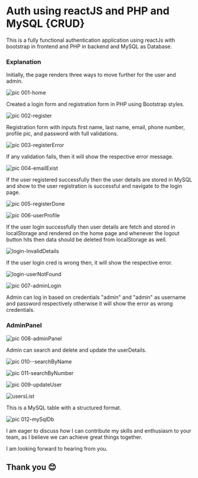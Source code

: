 # Auth using reactJS and PHP and MySQL {CRUD}

This is a fully functional authentication application using reactJs with bootstrap in frontend and PHP in backend and MySQL as Database.



### Explanation
Initially, the page renders three ways to move further for the user and admin.

![pic 001-home](https://github.com/manasakoraganji/Edgroom_AuthApp/assets/95481269/096fd04c-7115-4eeb-ace0-3aa2f4c57774)

Created a login form and registration form in PHP using Bootstrap styles.

![pic 002-register](https://github.com/manasakoraganji/Edgroom_AuthApp/assets/95481269/6d3ab49e-59d2-4771-8c64-bfd358e54820)

Registration form with inputs first name, last name, email, phone number, profile pic, and password with full validations.

![pic 003-registerError](https://github.com/manasakoraganji/Edgroom_AuthApp/assets/95481269/0d40520a-ccd0-4db1-84d2-0c91270b510e)

If any validation fails, then it will show the respective error message.

![pic 004-emailExist](https://github.com/manasakoraganji/Edgroom_AuthApp/assets/95481269/4d24494c-a414-475d-aa34-142903549aca)

If the user registered successfully then the user details are stored in MySQL and show to the user registration is successful and navigate to the login page.

![pic 005-registerDone](https://github.com/manasakoraganji/Edgroom_AuthApp/assets/95481269/49401a1d-2ac0-40e9-a180-a0f984948426)

![pic 006-userProfile](https://github.com/manasakoraganji/Edgroom_AuthApp/assets/95481269/95dfcee0-807d-4535-a79c-48b66e23a9a7)

If the user login successfully then user details are fetch and stored in localStorage and rendered on the home page and whenever the logout button hits then data should be deleted from localStorage as well.

![login-InvalidDetails](https://github.com/manasakoraganji/Edgroom_AuthApp/assets/95481269/60276066-94b1-4a0f-aafc-ecd2f355d385)

If the user login cred is wrong then, it will show the respective error.

![login-userNotFound](https://github.com/manasakoraganji/Edgroom_AuthApp/assets/95481269/49457d9d-f02b-4633-b5c9-f703b8c5f073)



![pic 007-adminLogin](https://github.com/manasakoraganji/Edgroom_AuthApp/assets/95481269/51da260a-6199-4e06-a33b-ceba7f0d8a9d)

Admin can log in based on credentials "admin" and "admin" as username and password respectively otherwise it will show the error as wrong credentials.

### AdminPanel
![pic 008-adminPanel](https://github.com/manasakoraganji/Edgroom_AuthApp/assets/95481269/59e1e4d0-5b44-44f8-998e-d282d8b52ba1)


Admin can search and delete and update the userDetails.

![pic 010--searchByName](https://github.com/manasakoraganji/Edgroom_AuthApp/assets/95481269/849ff334-65ed-4185-8804-6e159f6ae5a6)

![pic 011-searchByNumber](https://github.com/manasakoraganji/Edgroom_AuthApp/assets/95481269/8a55ea58-fa88-4052-891e-9a95addaede8)

![pic 009-updateUser](https://github.com/manasakoraganji/Edgroom_AuthApp/assets/95481269/401a6e85-62de-4b85-a351-7df816ff9259)

![usersList](https://github.com/manasakoraganji/Edgroom_AuthApp/assets/95481269/4a51b0e8-c91c-4a18-a9cf-ef850bbcce39)

This is a MySQL table with a structured format.

![pic 012-mySqlDb](https://github.com/manasakoraganji/Edgroom_AuthApp/assets/95481269/42e20176-b4fe-4269-b875-af88a61083e7)

I am eager to discuss how I can contribute my skills and enthusiasm to your team, as I believe we can achieve great things together.

I am looking forward to hearing from you.

## Thank you 😊
